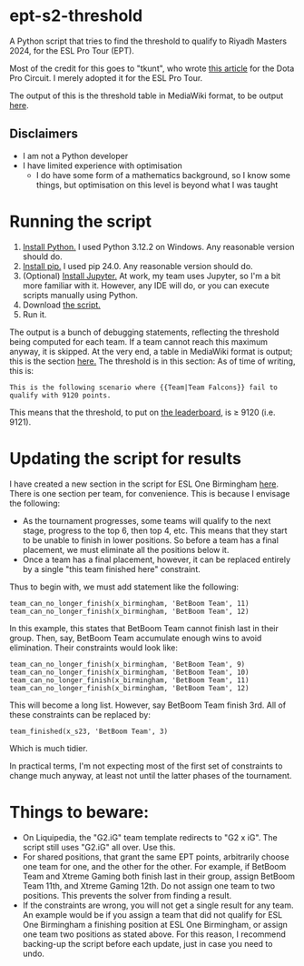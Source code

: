 # ept-s2-threshold
A Python script that tries to find the threshold to qualify to Riyadh Masters 2024, for the ESL Pro Tour (EPT).

Most of the credit for this goes to "tkunt", who wrote [this article](https://tkunt.medium.com/computing-bounds-for-ranks-and-ti-qualification-of-the-dpc-2023-tour-3-870957df4ec5) for the Dota Pro Circuit.  I merely adopted it for the ESL Pro Tour.

The output of this is the threshold table in MediaWiki format, to be output [here](https://liquipedia.net/dota2/ESL_Pro_Tour/Leaderboard/Season_2_threshold_explanation#What_does_the_threshold_scenario_look_like?).

## Disclaimers

- I am not a Python developer
- I have limited experience with optimisation
  - I do have some form of a mathematics background, so I know some things, but optimisation on this level is beyond what I was taught

# Running the script
1. [Install Python.](https://www.python.org/downloads/)  I used Python 3.12.2 on Windows.  Any reasonable version should do.
2. [Install pip.](https://pip.pypa.io/en/stable/cli/pip_install/)  I used pip 24.0.  Any reasonable version should do.
3. (Optional) [Install Jupyter.](https://jupyter.org/install)  At work, my team uses Jupyter, so I'm a bit more familiar with it.  However, any IDE will do, or you can execute scripts manually using Python.
4. Download [the script.](https://github.com/x42bn6/ept-s2-threshold/blob/main/ept-s2.py)
5. Run it.

The output is a bunch of debugging statements, reflecting the threshold being computed for each team.  If a team cannot reach this maximum anyway, it is skipped.  At the very end, a table in MediaWiki format is output; this is the section [here.](https://liquipedia.net/dota2/ESL_Pro_Tour/Leaderboard/Season_2_threshold_explanation#What_does_the_threshold_scenario_look_like?)  The threshold is in this section: As of time of writing, this is:

    This is the following scenario where {{Team|Team Falcons}} fail to qualify with 9120 points.

This means that the threshold, to put on [the leaderboard](https://liquipedia.net/dota2/ESL_Pro_Tour/Leaderboard), is &geq; 9120 (i.e. 9121).

# Updating the script for results
I have created a new section in the script for ESL One Birmingham [here](https://github.com/x42bn6/ept-s2-threshold/blob/4162ca581a4333fae3d413b11ab3276fcb1c58e5/ept-s2.py#L348).  There is one section per team, for convenience.  This is because I envisage the following:

- As the tournament progresses, some teams will qualify to the next stage, progress to the top 6, then top 4, etc.  This means that they start to be unable to finish in lower positions.  So before a team has a final placement, we must eliminate all the positions below it.
- Once a team has a final placement, however, it can be replaced entirely by a single "this team finished here" constraint.

Thus to begin with, we must add statement like the following:

    team_can_no_longer_finish(x_birmingham, 'BetBoom Team', 11)
    team_can_no_longer_finish(x_birmingham, 'BetBoom Team', 12)

In this example, this states that BetBoom Team cannot finish last in their group.  Then, say, BetBoom Team accumulate enough wins to avoid elimination.  Their constraints would look like:

    team_can_no_longer_finish(x_birmingham, 'BetBoom Team', 9)
    team_can_no_longer_finish(x_birmingham, 'BetBoom Team', 10)
    team_can_no_longer_finish(x_birmingham, 'BetBoom Team', 11)
    team_can_no_longer_finish(x_birmingham, 'BetBoom Team', 12)

This will become a long list.  However, say BetBoom Team finish 3rd.  All of these constraints can be replaced by:

    team_finished(x_s23, 'BetBoom Team', 3)

Which is much tidier.

In practical terms, I'm not expecting most of the first set of constraints to change much anyway, at least not until the latter phases of the tournament.

# Things to beware:
- On Liquipedia, the "G2.iG" team template redirects to "G2 x iG".  The script still uses "G2.iG" all over.  Use this.
- For shared positions, that grant the same EPT points, arbitrarily choose one team for one, and the other for the other.  For example, if BetBoom Team and Xtreme Gaming both finish last in their group, assign BetBoom Team 11th, and Xtreme Gaming 12th.  Do not assign one team to two positions.  This prevents the solver from finding a result.
- If the constraints are wrong, you will not get a single result for any team.  An example would be if you assign a team that did not qualify for ESL One Birmingham a finishing position at ESL One Birmingham, or assign one team two positions as stated above.  For this reason, I recommend backing-up the script before each update, just in case you need to undo.
